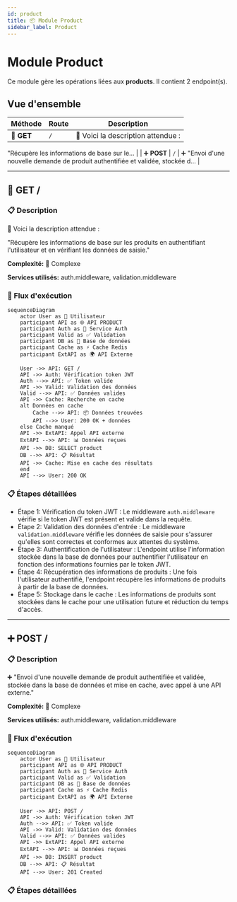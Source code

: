 ```yaml
---
id: product
title: 📦 Module Product
sidebar_label: Product
---
```


# Module Product

Ce module gère les opérations liées aux **products**. Il contient 2 endpoint(s).

## Vue d'ensemble

| Méthode | Route | Description |
|---------|-------|-------------|
| 📖 **GET** | `/` | 📖 Voici la description attendue :

"Récupère les informations de base sur le... |
| ➕ **POST** | `/` | ➕ "Envoi d'une nouvelle demande de produit authentifiée et validée, stockée d... |

---

## 📖 GET /

### 📋 Description

📖 Voici la description attendue :

"Récupère les informations de base sur les produits en authentifiant l'utilisateur et en vérifiant les données de saisie."

**Complexité:** 🔴 Complexe

**Services utilisés:** auth.middleware, validation.middleware

### 🔄 Flux d'exécution

```mermaid
sequenceDiagram
    actor User as 👤 Utilisateur
    participant API as 🌐 API PRODUCT
    participant Auth as 🔐 Service Auth
    participant Valid as ✅ Validation
    participant DB as 💾 Base de données
    participant Cache as ⚡ Cache Redis
    participant ExtAPI as 🌍 API Externe

    User ->> API: GET /
    API ->> Auth: Vérification token JWT
    Auth -->> API: ✅ Token valide
    API ->> Valid: Validation des données
    Valid -->> API: ✅ Données valides
    API ->> Cache: Recherche en cache
    alt Données en cache
        Cache -->> API: 📦 Données trouvées
        API -->> User: 200 OK + données
    else Cache manqué
    API ->> ExtAPI: Appel API externe
    ExtAPI -->> API: 📊 Données reçues
    API ->> DB: SELECT product
    DB -->> API: 📋 Résultat
    API ->> Cache: Mise en cache des résultats
    end
    API -->> User: 200 OK
```

### 📋 Étapes détaillées

- Étape 1: Vérification du token JWT : Le middleware `auth.middleware` vérifie si le token JWT est présent et valide dans la requête.
- Étape 2: Validation des données d'entrée : Le middleware `validation.middleware` vérifie les données de saisie pour s'assurer qu'elles sont correctes et conformes aux attentes du système.
- Étape 3: Authentification de l'utilisateur : L'endpoint utilise l'information stockée dans la base de données pour authentifier l'utilisateur en fonction des informations fournies par le token JWT.
- Étape 4: Récupération des informations de produits : Une fois l'utilisateur authentifié, l'endpoint récupère les informations de produits à partir de la base de données.
- Étape 5: Stockage dans le cache : Les informations de produits sont stockées dans le cache pour une utilisation future et réduction du temps d'accès.

---

## ➕ POST /

### 📋 Description

➕ "Envoi d'une nouvelle demande de produit authentifiée et validée, stockée dans la base de données et mise en cache, avec appel à une API externe."

**Complexité:** 🔴 Complexe

**Services utilisés:** auth.middleware, validation.middleware

### 🔄 Flux d'exécution

```mermaid
sequenceDiagram
    actor User as 👤 Utilisateur
    participant API as 🌐 API PRODUCT
    participant Auth as 🔐 Service Auth
    participant Valid as ✅ Validation
    participant DB as 💾 Base de données
    participant Cache as ⚡ Cache Redis
    participant ExtAPI as 🌍 API Externe

    User ->> API: POST /
    API ->> Auth: Vérification token JWT
    Auth -->> API: ✅ Token valide
    API ->> Valid: Validation des données
    Valid -->> API: ✅ Données valides
    API ->> ExtAPI: Appel API externe
    ExtAPI -->> API: 📊 Données reçues
    API ->> DB: INSERT product
    DB -->> API: 📋 Résultat
    API -->> User: 201 Created
```

### 📋 Étapes détaillées


